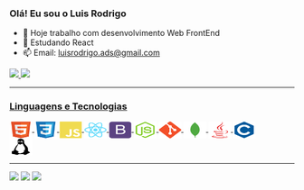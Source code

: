### Olá! Eu sou o Luis Rodrigo

- 🔭 Hoje trabalho com desenvolvimento Web FrontEnd
- 🌱 Estudando React
- 📫 Email: luisrodrigo.ads@gmail.com

 <div>
  <a href="https://github.com/luisrodrigoads">
  <img height="180em" src="https://github-readme-stats.vercel.app/api?username=luisrodrigoads&show_icons=true&theme=dark&include_all_commits=true&count_private=true"/>
  <img height="180em" src="https://github-readme-stats.vercel.app/api/top-langs/?username=luisrodrigoads&layout=compact&langs_count=7&theme=dark"/>
</div>
  
<hr>
  <h3>Linguagens e Tecnologias </h3>
 <div style="display: inline_block">

   <img align="center" alt="Luis-HTML" height="30" width="40" src="https://raw.githubusercontent.com/devicons/devicon/master/icons/html5/html5-original.svg"/>
  <img align="center" alt="Luis-CSS" height="30" width="40" src="https://raw.githubusercontent.com/devicons/devicon/master/icons/css3/css3-original.svg"/>
  <img align="center" alt="Luis-Js" height="30" width="40" src="https://raw.githubusercontent.com/devicons/devicon/master/icons/javascript/javascript-plain.svg"/>
  <img align="center" alt="Luis-React" height="30" width="40" src="https://raw.githubusercontent.com/devicons/devicon/master/icons/react/react-original.svg"/>
  <img align="center" alt="Luis-Bootstrap" height="30" width="40" src="https://raw.githubusercontent.com/devicons/devicon/master/icons/bootstrap/bootstrap-plain.svg"/>
  <img align="center" alt="Luis-nodejs" height="30" width="40" src="https://raw.githubusercontent.com/devicons/devicon/master/icons/nodejs/nodejs-plain.svg"/>
  <img align="center" alt="Luis-git" height="30" width="40" src="https://raw.githubusercontent.com/devicons/devicon/master/icons/git/git-plain.svg"/>
<img align="center" alt="Luis-mongodb" height="30" width="40" src="https://raw.githubusercontent.com/devicons/devicon/master/icons/mongodb/mongodb-plain.svg">
    <img align="center" alt="Luis-java" height="30" width="40" src="https://raw.githubusercontent.com/devicons/devicon/master/icons/java/java-plain.svg">
   <img align="center" alt="Luis-C" height="30" width="40" src="https://raw.githubusercontent.com/devicons/devicon/master/icons/c/c-plain.svg">
</div>
 <img align="center" alt="Luis-linux" height="30" width="40" src="https://raw.githubusercontent.com/devicons/devicon/master/icons/linux/linux-plain.svg">
</div>
 <hr>
 
<div> 

  <a href="https://www.instagram.com/luis_rodrigo1409/" target="_blank"><img src="https://img.shields.io/badge/-Instagram-%23E4405F?style=for-the-badge&logo=instagram&logoColor=white" target="_blank"></a>
  <a href = "mailto:luisrodrigo.ads@gmail.com"><img src="https://img.shields.io/badge/-Gmail-%23333?style=for-the-badge&logo=gmail&logoColor=white" target="_blank"></a>
  <a href="https://www.linkedin.com/in/luis-rodrigo-pereira-cardoso-b5579814b/" target="_blank"><img src="https://img.shields.io/badge/-LinkedIn-%230077B5?style=for-the-badge&logo=linkedin&logoColor=white" target="_blank"></a> 
 
</div> 
